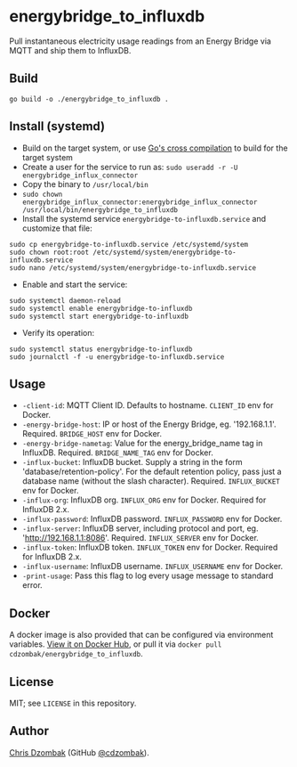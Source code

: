 # energybridge_to_influxdb

Pull instantaneous electricity usage readings from an Energy Bridge via MQTT and ship them to InfluxDB.

## Build

```shell
go build -o ./energybridge_to_influxdb .
```

## Install (systemd)

- Build on the target system, or use [Go's cross compilation](https://dave.cheney.net/2015/08/22/cross-compilation-with-go-1-5) to build for the target system
- Create a user for the service to run as: `sudo useradd -r -U energybridge_influx_connector`
- Copy the binary to `/usr/local/bin`
- `sudo chown energybridge_influx_connector:energybridge_influx_connector /usr/local/bin/energybridge_to_influxdb`
- Install the systemd service `energybridge-to-influxdb.service` and customize that file:
```shell
sudo cp energybridge-to-influxdb.service /etc/systemd/system
sudo chown root:root /etc/systemd/system/energybridge-to-influxdb.service
sudo nano /etc/systemd/system/energybridge-to-influxdb.service
```
- Enable and start the service:
```shell
sudo systemctl daemon-reload
sudo systemctl enable energybridge-to-influxdb
sudo systemctl start energybridge-to-influxdb
```
- Verify its operation:
```shell
sudo systemctl status energybridge-to-influxdb
sudo journalctl -f -u energybridge-to-influxdb.service
```

## Usage

* `-client-id`: MQTT Client ID. Defaults to hostname. `CLIENT_ID` env for Docker.
* `-energy-bridge-host`: IP or host of the Energy Bridge, eg. '192.168.1.1'. Required. `BRIDGE_HOST` env for Docker.
* `-energy-bridge-nametag`: Value for the energy_bridge_name tag in InfluxDB. Required. `BRIDGE_NAME_TAG` env for Docker.
* `-influx-bucket`: InfluxDB bucket. Supply a string in the form 'database/retention-policy'. For the default retention policy, pass just a database name (without the slash character). Required. `INFLUX_BUCKET` env for Docker.
* `-influx-org`: InfluxDB org. `INFLUX_ORG` env for Docker. Required for InfluxDB 2.x.
* `-influx-password`: InfluxDB password. `INFLUX_PASSWORD` env for Docker.
* `-influx-server`: InfluxDB server, including protocol and port, eg. 'http://192.168.1.1:8086'. Required. `INFLUX_SERVER` env for Docker.
* `-influx-token`: InfluxDB token. `INFLUX_TOKEN` env for Docker. Required for InfluxDB 2.x.
* `-influx-username`: InfluxDB username. `INFLUX_USERNAME` env for Docker.
* `-print-usage`: Pass this flag to log every usage message to standard error.

## Docker

A docker image is also provided that can be configured via environment variables. [View it on Docker Hub](https://hub.docker.com/r/cdzombak/energybridge_to_influxdb), or pull it via `docker pull cdzombak/energybridge_to_influxdb`.

## License

MIT; see `LICENSE` in this repository.

## Author

[Chris Dzombak](https://www.dzombak.com) (GitHub [@cdzombak](https://github.com/cdzombak)).

